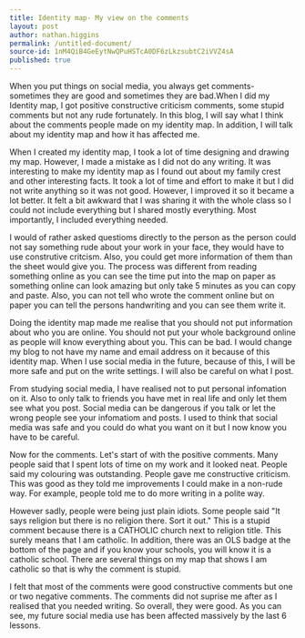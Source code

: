 ```yaml
---
title: Identity map- My view on the comments
layout: post
author: nathan.higgins
permalink: /untitled-document/
source-id: 1nM4QiB4GeEytNwQPuHSTcA0DF6zLkzsubtC2iVVZ4sA
published: true
---
```

When you put things on social media, you always get comments- sometimes they are good and sometimes they are bad.When I did my Identity map, I got positive constructive criticism comments, some stupid comments but not any rude fortunately. In this blog, I will say what I think about the comments people made on my identity map. In addition, I will talk about my identity map and how it has affected me.

When I created my identity map, I took a lot of time designing and drawing my map. However, I made a mistake as I did not do any writing. It was interesting to make my identity map as I found out about my family crest and other interesting facts. It took a lot of time and effort to make it but I did not write anything so it was not good. However, I improved it so it became a lot better. It felt a bit awkward that I was sharing it with the whole class so I could not include everything but I shared mostly everything. Most importantly, I included everything needed.

I would of rather asked questioms directly to the person as the person could not say something rude about your work in your face, they would have to use construtive critcism. Also, you could get more information of them than the sheet would give you. The process was different from reading something online as you can see the time put into the map on paper as something online can look amazing but only take 5 minutes as you can copy and paste. Also, you can not tell who wrote the comment online but on paper you can tell the persons handwriting and you can see them write it.

Doing the identity map made me realise that you should not put information about who you are online. You should not put your whole background online as people will know everything about you. This can be bad. I would change my blog to not have my name and email address on it because of this identity map. When I use social media in the future, because of this, I will be more safe and put on the write settings. I will also be careful on what I post.

From studying social media, I have realised not to put personal infomation on it. Also to only talk to friends you have met in real life and only let them see what you post. Social media can be dangerous if you talk or let the wrong people see your infomatiom and posts. I used to think that social media was safe and you could do what you want on it but I now know you have to be careful.

Now for the comments. Let's start of with the positive comments. Many people said that I spent lots of time on my work and it looked neat. People said my colouring was outstanding. People gave me constructive criticism. This was good as they told me improvements I could make in a non-rude way. For example, people told me to do more writing in a polite way.

However sadly, people were being just plain idiots. Some people said "It says religion but there is no religion there. Sort it out." This is a stupid comment because there is a CATHOLIC church next to religion title. This surely means that I am catholic. In addition, there was an OLS badge at the bottom of the page and if you know your schools, you will know it is a catholic school.  There are several things on my map that shows I am catholic so that is why the comment is stupid.

I felt that most of the comments were good constructive comments but one or two negative comments. The comments did not suprise me after as I realised that you needed writing. So overall, they were good. As you can see, my future social media use has been affected massively by the last 6 lessons.


